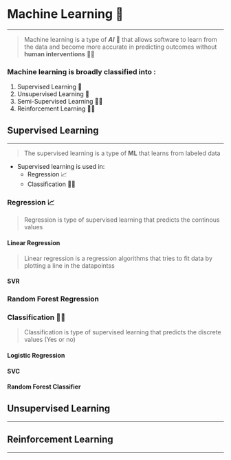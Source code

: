 # Machine Learning 🧠
---
> Machine learning is a type of _**AI**_ 🧠 that allows software to learn from the data and become more accurate in predicting outcomes without **human interventions** 👨‍🦱
### Machine learning is broadly classified into :
1. Supervised Learning 👀
2. Unsupervised Learning 🙈
3. Semi-Supervised Learning 👀🙈
4. Reinforcement Learning 🙈🙈

## Supervised Learning
---
> The supervised learning is a type of **ML** that learns from labeled data
* Supervised learning is used in:
    * Regression 📈
    * Classification 🐶🐱
### Regression 📈
> Regression is type of supervised learning that predicts the continous values
#### Linear Regression
> Linear regression is a regression algorithms that tries to fit data by plotting a line in the datapointss
#### SVR

### Random Forest Regression

### Classification 🐶🐱
> Classification is type of supervised learning that predicts the discrete values (Yes or no)
#### Logistic Regression

#### SVC

#### Random Forest Classifier

## Unsupervised Learning
---
## Reinforcement Learning
---